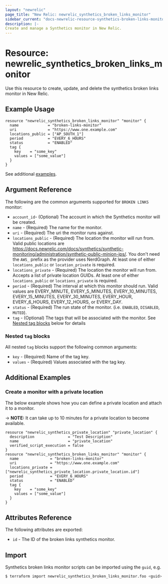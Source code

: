 ```yaml
---
layout: "newrelic"
page_title: "New Relic: newrelic_synthetics_broken_links_monitor"
sidebar_current: "docs-newrelic-resource-synthetics-broken-links-monitor"
description: |-
Create and manage a Synthetics monitor in New Relic.
---
```


# Resource: newrelic\_synthetics\_broken\_links\_monitor

Use this resource to create, update, and delete the synthetics broken links monitor in New Relic.

## Example Usage

```hcl
resource "newrelic_synthetics_broken_links_monitor" "monitor" {
  name             = "broken-links-monitor"
  uri              = "https://www.one.example.com"
  locations_public = ["AP_SOUTH_1"]
  period           = "EVERY_6_HOURS"
  status           = "ENABLED"
  tag {
    key    = "some_key"
    values = ["some_value"]
  }
}
```
See additional [examples](#additional-examples).

## Argument Reference

The following are the common arguments supported for `BROKEN LINKS` monitor:

* `account_id`- (Optional) The account in which the Synthetics monitor will be created.
* `name` - (Required) The name for the monitor.
* `uri` - (Required) The uri the monitor runs against.
* `locations_public` - (Required) The location the monitor will run from. Valid public locations are https://docs.newrelic.com/docs/synthetics/synthetic-monitoring/administration/synthetic-public-minion-ips/. You don't need the `AWS_` prefix as the provider uses NerdGraph. At least one of either `locations_public` or `location_private` is required.
* `locations_private` - (Required) The location the monitor will run from. Accepts a list of private location GUIDs. At least one of either `locations_public` or `locations_private` is required.
* `period` - (Required) The interval at which this monitor should run. Valid values are EVERY_MINUTE, EVERY_5_MINUTES, EVERY_10_MINUTES, EVERY_15_MINUTES, EVERY_30_MINUTES, EVERY_HOUR, EVERY_6_HOURS, EVERY_12_HOURS, or EVERY_DAY.
* `status` - (Required) The run state of the monitor. (i.e. `ENABLED`, `DISABLED`, `MUTED`).
* `tag` - (Optional) The tags that will be associated with the monitor. See [Nested tag blocks](#nested-tag-blocks) below for details

### Nested `tag` blocks

All nested `tag` blocks support the following common arguments:

* `key` - (Required) Name of the tag key.
* `values` - (Required) Values associated with the tag key.

## Additional Examples

### Create a monitor with a private location

The below example shows how you can define a private location and attach it to a monitor.

-> **NOTE:** It can take up to 10 minutes for a private location to become available.

```hcl
resource "newrelic_synthetics_private_location" "private_location" {
  description               = "Test Description"
  name                      = "private_location"
  verified_script_execution = false
}
resource "newrelic_synthetics_broken_links_monitor" "monitor" {
  name              = "broken-links-monitor"
  uri               = "https://www.one.example.com"
  locations_private = ["newrelic_synthetics_private_location.private_location.id"]
  period            = "EVERY_6_HOURS"
  status            = "ENABLED"
  tag {
    key    = "some_key"
    values = ["some_value"]
  }
}

```

## Attributes Reference

The following attributes are exported:

* `id` - The ID of the broken links synthetics monitor.

## Import

Synthetics broken links monitor scripts can be imported using the `guid`, e.g.

```bash
$ terraform import newrelic_synthetics_broken_links_monitor.foo <guid>
```